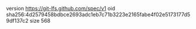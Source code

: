 version https://git-lfs.github.com/spec/v1
oid sha256:4d2579458bdbce2693adc1eb7c71b3223e2165fabe4f02e5173177d59df137c2
size 568

